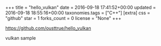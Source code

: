 +++
title = "hello_vulkan"
date = 2016-09-18 17:41:52+00:00
updated = 2016-09-18 18:55:16+00:00
taxonomies.tags = ["C++"]
[extra]
css = "github"
star = 1
forks_count = 0
license = "None"
+++

<https://github.com/ousttrue/hello_vulkan>

vulkan sample
